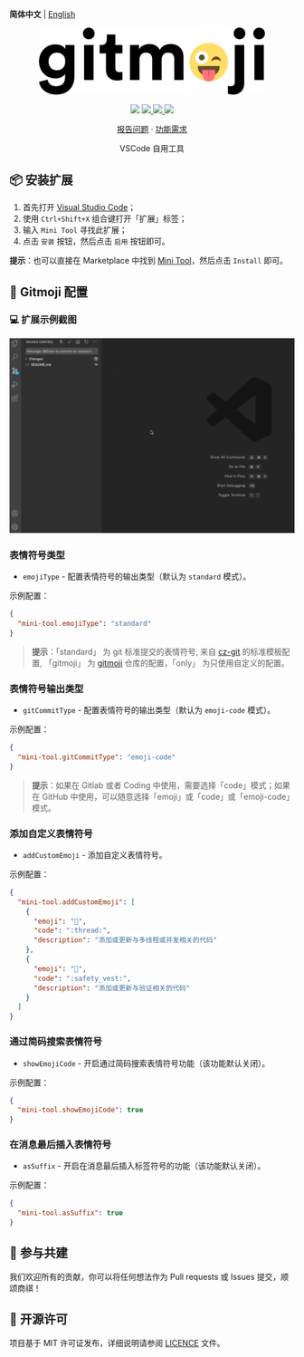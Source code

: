 **简体中文** | [English](README.en.md)

<p align="center">
  <img src="./assets/gitmoji.gif" width="400">
</p>

<p align="center">
    <img src="https://img.shields.io/badge/gitmoji-%20😜%20😍-FFDD67.svg?style=flat-square">
    <a href="https://github.com/miniocean404-tool/vscode-plugin-mini-tool/issues">
        <img src="https://img.shields.io/github/issues/miniocean404-tool/vscode-plugin-mini-tool?style=flat-square&color=blue">
    </a>
    <a href="https://github.com/miniocean404-tool/vscode-plugin-mini-tool/pulls">
        <img src="https://img.shields.io/github/issues-pr/miniocean404-tool/vscode-plugin-mini-tool?style=flat-square&color=brightgreen">
    </a>
    <a href="https://github.com/miniocean404-tool/vscode-plugin-mini-tool/blob/main/LICENSE">
        <img src="https://img.shields.io/github/license/miniocean404-tool/vscode-plugin-mini-tool?&style=flat-square">
    </a>
</p>

<p align="center">
    <a href="https://github.com/miniocean404-tool/vscode-plugin-mini-tool/issues">报告问题</a>
    ·
    <a href="https://github.com/miniocean404-tool/vscode-plugin-mini-tool/issues">功能需求</a>
</p>

<p align="center">VSCode 自用工具</p>

## 📦 安装扩展

1. 首先打开 [Visual Studio Code](https://code.visualstudio.com/)；
2. 使用 `Ctrl+Shift+X` 组合键打开「扩展」标签；
3. 输入 `Mini Tool` 寻找此扩展；
4. 点击 `安装` 按钮，然后点击 `启用` 按钮即可。

**提示**：也可以直接在 Marketplace 中找到 [Mini Tool](https://marketplace.visualstudio.com/items?itemName=miniocean404.mini-tool)，然后点击 `Install` 即可。

## 🔨 Gitmoji 配置

### 💻 扩展示例截图

<p align="center">
    <img src="./assets/about.gif">
</p>

### 表情符号类型

- `emojiType` - 配置表情符号的输出类型（默认为 `standard` 模式）。

示例配置：

```json
{
  "mini-tool.emojiType": "standard"
}
```

> **提示**：「standard」 为 git 标准提交的表情符号, 来自 [cz-git](https://github.com/Zhengqbbb/cz-git) 的标准模板配置, 「gitmoji」 为 [gitmoji](https://github.com/carloscuesta/gitmoji) 仓库的配置，「only」 为只使用自定义的配置。

### 表情符号输出类型

- `gitCommitType` - 配置表情符号的输出类型（默认为 `emoji-code` 模式）。

示例配置：

```json
{
  "mini-tool.gitCommitType": "emoji-code"
}
```

> **提示**：如果在 Gitlab 或者 Coding 中使用，需要选择「code」模式；如果在 GitHub 中使用，可以随意选择「emoji」或「code」或「emoji-code」模式。

### 添加自定义表情符号

- `addCustomEmoji` - 添加自定义表情符号。

示例配置：

```json
{
  "mini-tool.addCustomEmoji": [
    {
      "emoji": "🧵",
      "code": ":thread:",
      "description": "添加或更新与多线程或并发相关的代码"
    },
    {
      "emoji": "🦺",
      "code": ":safety_vest:",
      "description": "添加或更新与验证相关的代码"
    }
  ]
}
```

### 通过简码搜索表情符号

- `showEmojiCode` - 开启通过简码搜索表情符号功能（该功能默认关闭）。

示例配置：

```json
{
  "mini-tool.showEmojiCode": true
}
```

### 在消息最后插入表情符号

- `asSuffix` - 开启在消息最后插入标签符号的功能（该功能默认关闭）。

示例配置：

```json
{
  "mini-tool.asSuffix": true
}
```

## 🤝 参与共建

我们欢迎所有的贡献，你可以将任何想法作为 Pull requests 或 Issues 提交，顺颂商祺！

## 📃 开源许可

项目基于 MIT 许可证发布，详细说明请参阅 [LICENCE](https://github.com/miniocean404-tool/vscode-plugin-mini-tool/blob/main/LICENSE) 文件。
